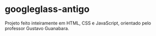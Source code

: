 # googleglass-antigo
Projeto feito inteiramente em HTML, CSS e JavaScript, orientado pelo professor Gustavo Guanabara.
